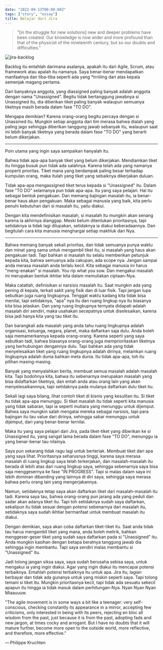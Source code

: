 ```yaml
---
date: "2022-09-13T00:00:00Z"
tags: ["story", "essay"]
title: Belajar dari Jira
---
```


> "[in the struggle for new solutions] new and deeper problems have been created. Our knowledge is now wider and more profound than that of the physicist of the nineteenth century, but so our doubts and difficulties."

![jira-backlog](https://catatankemalasan.files.wordpress.com/2022/09/jira.png)

Backlog itu entahlah darimana asalanya, apakah itu dari Agile, Scrum, atau framework atau apalah itu namanya. Saya benar-benar mendapatkan manfaatnya dan tiba-tiba seperti ada yang *trriiiing dari atas kepala semenjak magang pertama. 

Dari banyaknya anggota, yang diassigned paling banyak adalah anggota dengan nama "Unassigned". Begitu tidak bertanggung jawabnya si Unassigned itu, dia diberikan tiket paling banyak walaupun semuanya tiketnya masih berada dalam fase "TO DO".

Mengapa demikian? Karena orang-orang begitu percaya dengan si Unassined itu. Mungkin setiap anggota dari tim merasa bahwa dialah yang paling jago sehingga diberikan tanggung jawab sebanyak itu, walaupun saat ini lebih banyak tiketnya yang berada dalam fase "TO DO" yang berarti belum dikerjakan.  

---

Poin utama yang ingin saya sampaikan hanyalah itu. 

Bahwa tidak apa-apa banyak tiket yang belum dikerjakan. Mendiamkan tiket itu hingga busuk pun tidak ada salahnya. Karena telah ada yang namanya properti prioritas. Tiket mana yang berdampak paling besar terhadap kumpulan orang, maka itulah yang tiket yang sebaiknya dikerjakan duluan.

Tidak apa-apa mengassigned tiket terus kepada si "Unassigned" itu. Dalam fase "TO DO" selamanya pun tidak apa-apa. Itu yang saya pelajari. Hal itu sebagai bentuk pengakuan. Dan memang bajingan masalah itu, ia benar-benar haus akan pengakuan. Maka sebagai manusia yang baik, kita perlu penuhi kebutuhan dari si masalah itu, yaitu diakui. 

Dengan kita mendefinisikan masalah, si masalah itu mungkin akan senang karena ia akhirnya dianggap. Meski belum ditentukan prioritasnya, tapi setidaknya ia tidak lagi dilupakan, setidaknya ia diakui keberadaannya. Dan begitulah cara kita manusia menghargai setiap makhluk dari Nya. 

---

Bahwa memang banyak sekali prioritas, dan tidak semuanya punya waktu dan minat yang sama untuk mengambil tiket itu, si masalah yang haus akan pengakuan tadi. Tapi bahkan si masalah itu selalu memberikan petunjuk kepada kita, bahwa semuanya ada cakupan, ada scope nya. Jangan sampai anda merasa masalah anda terlalu kecil. Kita sebagai manusia ini harus "meng-enakan" si masalah. You rip what you sow. Dan mengakui masalah ini merupakan bentuk ikhtiar kita dalam memuliakan ciptaan-Nya. 

Maka catatlah, definisikan si narsisis masalah itu. Saat mungkin ada yang pening di kepala, terkait sakit yang fisik dan di luar fisik. Tapi jangan lupa sebutkan juga ruang lingkupnya. Tenggat waktu kadang kita tidak bisa menilai, tapi setidaknya, "apa" nya itu dan ruang lingkup nya itu biasanya kita bisa jelaskan. Dan yang ruang lingkupnya ternyata didapati adalah masalah diri sendiri, maka usahakan secepatnya untuk diselesaikan, karena bisa jadi hanya kita yang tau tiket itu. 

Dan barangkali ada masalah yang anda tahu ruang lingkupnya adalah organisasi, keluarga, negara, planet, maka daftarkan saja dulu. Anda boleh saja memamerkannya kepada orang-orang. Karena seperti yang saya sebutkan tadi, bahwa biasanya orang-orang juga memprioritaskan tiketnya yang berhubungan dengannya dulu. Tapi bahkan ada yang tidak menyelesaikan tiket yang ruang lingkupnya adalah dirinya, melainkan ruang lingkupnya adalah dunia bahkan meta dunia. Itu tidak apa-apa, toh itu pilihan masing-masing. 

Banyak yang menyalahkan berita, membuat semua masalah adalah masalah kita. Tapi bodohnya kita, bahwa itu sebenarnya merupakan masalah yang bisa didaftarkan tiketnya, dan entah anda atau orang lain yang akan menyelesaikannnya, tapi setidaknya pada mulanya daftarkan dulu tiket itu. 

Sekali lagi saya bilang, lihat contoh tiket di bisnis yang kesulitan itu. Si tiket itu tidak apa-apa menunggu. Si tiket masalah itu tidak seperti kita manusia yang tidak sabaran, tapi ia seperti mutiara yang menunggu untuk dijemput. Bahwa saya mungkin salah mengatai mereka sebagai narsisis, tapi para bajingan itu tau value dari dirinya, sehingga sabar menunggu untuk dijemput, dari yang benar-benar ternilai. 

Maka itu yang saya pelajari dari Jira, pada tiket-tiket yang diberikan ke si Unassigned itu, yang sangat lama berada dalam fase "TO DO", menunggu ia yang benar-benar tau nilainya. 

Saya pun sekarang tidak ragu lagi untuk berteriak. Membuat tiket dari apa yang saya lihat. Prioritasnya seharusnya tinggi, karena saya merasa masalah di ruang lingkup saya telah terkerjakan, dan masalah-masalah itu berada di lebih atas dari ruang lingkup saya, sehingga sebenarnya saya bisa saja menggesernya ke fase "IN PROGRESS". Tapi si malas dalam saya ini lebih dominan dibanding yang lainnya di diri saya, sehingga saya merasa bahwa perlu orang lain yang mengerjakannya. 

Namun, setidaknya tetap saya akan daftarkan tiket dari masalah-masalah itu tadi. Karena saya tau, bahwa orang-orang pun jarang ada yang peduli dan sadar akan adanya tiket itu. Tapi toh setidaknya sudah saya daftarkan, sekalipun itu tidak sesuai dengan potensi sebenarnya dari masalah itu, setidaknya saya sudah ikhtiar bermanfaat untuk membuat masalah itu diakui. 

Dengan demikian, saya akan coba daftarkan tiket-tiket itu. Saat anda tidak tau harus mengambil tiket yang mana, anda boleh melirik, bahkan menggeser-geser tiket yang sudah saya daftarkan pada si "Unassigned" itu. Anda mungkin kasihan dengan betapa beratnya tanggung jawab dia sehingga ingin membantu. Tapi saya sendiri malas membantu si "Unassigned" itu. 

Jadi tolong jangan siksa saya, saya sudah berusaha sebisa saya, untuk mengakui ia yang ingin diakui. Agar yang ingin diakui itu mencapai potensi terbaiknya. Entahlah potensi terbaiknya itu untuk apa. Jira itu, lagian berbayar dan tidak ada gunanya untuk yang miskin seperti saya. Tapi tolong temani si tiket itu. Mungkin prioritasnya kecil, tapi tidak ada sesuatu sekecil apapun itu hingga ia tidak masuk dalam perhitungan-Nya. Nyan Nyan Nyan Miaauuuw.

"The agile movement is in some ways a bit like a teenager: very self-conscious, checking constantly its appearance in a mirror, accepting few criticisms, only interested in being with its peers, rejecting en bloc all wisdom from the past, just because it is from the past, adopting fads and new jargon, at times cocky and arrogant. But I have no doubts that it will mature further, become more open to the outside world, more reflective, and therefore, more effective."

— Philippe Kruchten